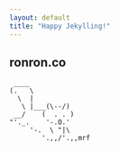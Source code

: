 ```yaml
---
layout: default
title: "Happy Jekylling!"
---
```


## ronron.co

```
 ____
(.   \
  \  |
   \ |___(\--/)
 __/    (  . . )
"'._.    '-.O.'
     '-.  \ "|\
        '.,,/'.,,mrf
```

